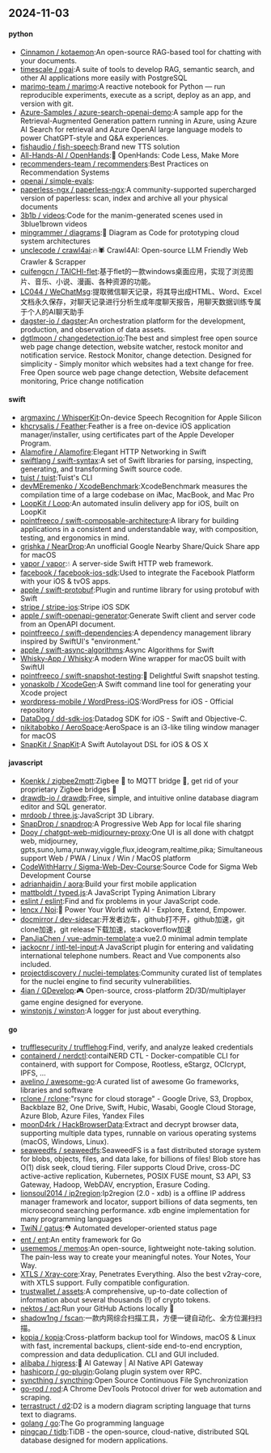 ## 2024-11-03

#### python
* [Cinnamon / kotaemon](https://github.com/Cinnamon/kotaemon):An open-source RAG-based tool for chatting with your documents.
* [timescale / pgai](https://github.com/timescale/pgai):A suite of tools to develop RAG, semantic search, and other AI applications more easily with PostgreSQL
* [marimo-team / marimo](https://github.com/marimo-team/marimo):A reactive notebook for Python — run reproducible experiments, execute as a script, deploy as an app, and version with git.
* [Azure-Samples / azure-search-openai-demo](https://github.com/Azure-Samples/azure-search-openai-demo):A sample app for the Retrieval-Augmented Generation pattern running in Azure, using Azure AI Search for retrieval and Azure OpenAI large language models to power ChatGPT-style and Q&A experiences.
* [fishaudio / fish-speech](https://github.com/fishaudio/fish-speech):Brand new TTS solution
* [All-Hands-AI / OpenHands](https://github.com/All-Hands-AI/OpenHands):🙌 OpenHands: Code Less, Make More
* [recommenders-team / recommenders](https://github.com/recommenders-team/recommenders):Best Practices on Recommendation Systems
* [openai / simple-evals](https://github.com/openai/simple-evals):
* [paperless-ngx / paperless-ngx](https://github.com/paperless-ngx/paperless-ngx):A community-supported supercharged version of paperless: scan, index and archive all your physical documents
* [3b1b / videos](https://github.com/3b1b/videos):Code for the manim-generated scenes used in 3blue1brown videos
* [mingrammer / diagrams](https://github.com/mingrammer/diagrams):🎨 Diagram as Code for prototyping cloud system architectures
* [unclecode / crawl4ai](https://github.com/unclecode/crawl4ai):🔥🕷️ Crawl4AI: Open-source LLM Friendly Web Crawler & Scrapper
* [cuifengcn / TAICHI-flet](https://github.com/cuifengcn/TAICHI-flet):基于flet的一款windows桌面应用，实现了浏览图片、音乐、小说、漫画、各种资源的功能。
* [LC044 / WeChatMsg](https://github.com/LC044/WeChatMsg):提取微信聊天记录，将其导出成HTML、Word、Excel文档永久保存，对聊天记录进行分析生成年度聊天报告，用聊天数据训练专属于个人的AI聊天助手
* [dagster-io / dagster](https://github.com/dagster-io/dagster):An orchestration platform for the development, production, and observation of data assets.
* [dgtlmoon / changedetection.io](https://github.com/dgtlmoon/changedetection.io):The best and simplest free open source web page change detection, website watcher, restock monitor and notification service. Restock Monitor, change detection. Designed for simplicity - Simply monitor which websites had a text change for free. Free Open source web page change detection, Website defacement monitoring, Price change notification

#### swift
* [argmaxinc / WhisperKit](https://github.com/argmaxinc/WhisperKit):On-device Speech Recognition for Apple Silicon
* [khcrysalis / Feather](https://github.com/khcrysalis/Feather):Feather is a free on-device iOS application manager/installer, using certificates part of the Apple Developer Program.
* [Alamofire / Alamofire](https://github.com/Alamofire/Alamofire):Elegant HTTP Networking in Swift
* [swiftlang / swift-syntax](https://github.com/swiftlang/swift-syntax):A set of Swift libraries for parsing, inspecting, generating, and transforming Swift source code.
* [tuist / tuist](https://github.com/tuist/tuist):Tuist's CLI
* [devMEremenko / XcodeBenchmark](https://github.com/devMEremenko/XcodeBenchmark):XcodeBenchmark measures the compilation time of a large codebase on iMac, MacBook, and Mac Pro
* [LoopKit / Loop](https://github.com/LoopKit/Loop):An automated insulin delivery app for iOS, built on LoopKit
* [pointfreeco / swift-composable-architecture](https://github.com/pointfreeco/swift-composable-architecture):A library for building applications in a consistent and understandable way, with composition, testing, and ergonomics in mind.
* [grishka / NearDrop](https://github.com/grishka/NearDrop):An unofficial Google Nearby Share/Quick Share app for macOS
* [vapor / vapor](https://github.com/vapor/vapor):💧 A server-side Swift HTTP web framework.
* [facebook / facebook-ios-sdk](https://github.com/facebook/facebook-ios-sdk):Used to integrate the Facebook Platform with your iOS & tvOS apps.
* [apple / swift-protobuf](https://github.com/apple/swift-protobuf):Plugin and runtime library for using protobuf with Swift
* [stripe / stripe-ios](https://github.com/stripe/stripe-ios):Stripe iOS SDK
* [apple / swift-openapi-generator](https://github.com/apple/swift-openapi-generator):Generate Swift client and server code from an OpenAPI document.
* [pointfreeco / swift-dependencies](https://github.com/pointfreeco/swift-dependencies):A dependency management library inspired by SwiftUI's "environment."
* [apple / swift-async-algorithms](https://github.com/apple/swift-async-algorithms):Async Algorithms for Swift
* [Whisky-App / Whisky](https://github.com/Whisky-App/Whisky):A modern Wine wrapper for macOS built with SwiftUI
* [pointfreeco / swift-snapshot-testing](https://github.com/pointfreeco/swift-snapshot-testing):📸 Delightful Swift snapshot testing.
* [yonaskolb / XcodeGen](https://github.com/yonaskolb/XcodeGen):A Swift command line tool for generating your Xcode project
* [wordpress-mobile / WordPress-iOS](https://github.com/wordpress-mobile/WordPress-iOS):WordPress for iOS - Official repository
* [DataDog / dd-sdk-ios](https://github.com/DataDog/dd-sdk-ios):Datadog SDK for iOS - Swift and Objective-C.
* [nikitabobko / AeroSpace](https://github.com/nikitabobko/AeroSpace):AeroSpace is an i3-like tiling window manager for macOS
* [SnapKit / SnapKit](https://github.com/SnapKit/SnapKit):A Swift Autolayout DSL for iOS & OS X

#### javascript
* [Koenkk / zigbee2mqtt](https://github.com/Koenkk/zigbee2mqtt):Zigbee 🐝 to MQTT bridge 🌉, get rid of your proprietary Zigbee bridges 🔨
* [drawdb-io / drawdb](https://github.com/drawdb-io/drawdb):Free, simple, and intuitive online database diagram editor and SQL generator.
* [mrdoob / three.js](https://github.com/mrdoob/three.js):JavaScript 3D Library.
* [SnapDrop / snapdrop](https://github.com/SnapDrop/snapdrop):A Progressive Web App for local file sharing
* [Dooy / chatgpt-web-midjourney-proxy](https://github.com/Dooy/chatgpt-web-midjourney-proxy):One UI is all done with chatgpt web, midjourney, gpts,suno,luma,runway,viggle,flux,ideogram,realtime,pika; Simultaneous support Web / PWA / Linux / Win / MacOS platform
* [CodeWithHarry / Sigma-Web-Dev-Course](https://github.com/CodeWithHarry/Sigma-Web-Dev-Course):Source Code for Sigma Web Development Course
* [adrianhajdin / aora](https://github.com/adrianhajdin/aora):Build your first mobile application
* [mattboldt / typed.js](https://github.com/mattboldt/typed.js):A JavaScript Typing Animation Library
* [eslint / eslint](https://github.com/eslint/eslint):Find and fix problems in your JavaScript code.
* [lencx / Noi](https://github.com/lencx/Noi):🚀 Power Your World with AI - Explore, Extend, Empower.
* [docmirror / dev-sidecar](https://github.com/docmirror/dev-sidecar):开发者边车，github打不开，github加速，git clone加速，git release下载加速，stackoverflow加速
* [PanJiaChen / vue-admin-template](https://github.com/PanJiaChen/vue-admin-template):a vue2.0 minimal admin template
* [jackocnr / intl-tel-input](https://github.com/jackocnr/intl-tel-input):A JavaScript plugin for entering and validating international telephone numbers. React and Vue components also included.
* [projectdiscovery / nuclei-templates](https://github.com/projectdiscovery/nuclei-templates):Community curated list of templates for the nuclei engine to find security vulnerabilities.
* [4ian / GDevelop](https://github.com/4ian/GDevelop):🎮 Open-source, cross-platform 2D/3D/multiplayer game engine designed for everyone.
* [winstonjs / winston](https://github.com/winstonjs/winston):A logger for just about everything.

#### go
* [trufflesecurity / trufflehog](https://github.com/trufflesecurity/trufflehog):Find, verify, and analyze leaked credentials
* [containerd / nerdctl](https://github.com/containerd/nerdctl):contaiNERD CTL - Docker-compatible CLI for containerd, with support for Compose, Rootless, eStargz, OCIcrypt, IPFS, ...
* [avelino / awesome-go](https://github.com/avelino/awesome-go):A curated list of awesome Go frameworks, libraries and software
* [rclone / rclone](https://github.com/rclone/rclone):"rsync for cloud storage" - Google Drive, S3, Dropbox, Backblaze B2, One Drive, Swift, Hubic, Wasabi, Google Cloud Storage, Azure Blob, Azure Files, Yandex Files
* [moonD4rk / HackBrowserData](https://github.com/moonD4rk/HackBrowserData):Extract and decrypt browser data, supporting multiple data types, runnable on various operating systems (macOS, Windows, Linux).
* [seaweedfs / seaweedfs](https://github.com/seaweedfs/seaweedfs):SeaweedFS is a fast distributed storage system for blobs, objects, files, and data lake, for billions of files! Blob store has O(1) disk seek, cloud tiering. Filer supports Cloud Drive, cross-DC active-active replication, Kubernetes, POSIX FUSE mount, S3 API, S3 Gateway, Hadoop, WebDAV, encryption, Erasure Coding.
* [lionsoul2014 / ip2region](https://github.com/lionsoul2014/ip2region):Ip2region (2.0 - xdb) is a offline IP address manager framework and locator, support billions of data segments, ten microsecond searching performance. xdb engine implementation for many programming languages
* [TwiN / gatus](https://github.com/TwiN/gatus):⛑ Automated developer-oriented status page
* [ent / ent](https://github.com/ent/ent):An entity framework for Go
* [usememos / memos](https://github.com/usememos/memos):An open-source, lightweight note-taking solution. The pain-less way to create your meaningful notes. Your Notes, Your Way.
* [XTLS / Xray-core](https://github.com/XTLS/Xray-core):Xray, Penetrates Everything. Also the best v2ray-core, with XTLS support. Fully compatible configuration.
* [trustwallet / assets](https://github.com/trustwallet/assets):A comprehensive, up-to-date collection of information about several thousands (!) of crypto tokens.
* [nektos / act](https://github.com/nektos/act):Run your GitHub Actions locally 🚀
* [shadow1ng / fscan](https://github.com/shadow1ng/fscan):一款内网综合扫描工具，方便一键自动化、全方位漏扫扫描。
* [kopia / kopia](https://github.com/kopia/kopia):Cross-platform backup tool for Windows, macOS & Linux with fast, incremental backups, client-side end-to-end encryption, compression and data deduplication. CLI and GUI included.
* [alibaba / higress](https://github.com/alibaba/higress):🤖 AI Gateway | AI Native API Gateway
* [hashicorp / go-plugin](https://github.com/hashicorp/go-plugin):Golang plugin system over RPC.
* [syncthing / syncthing](https://github.com/syncthing/syncthing):Open Source Continuous File Synchronization
* [go-rod / rod](https://github.com/go-rod/rod):A Chrome DevTools Protocol driver for web automation and scraping.
* [terrastruct / d2](https://github.com/terrastruct/d2):D2 is a modern diagram scripting language that turns text to diagrams.
* [golang / go](https://github.com/golang/go):The Go programming language
* [pingcap / tidb](https://github.com/pingcap/tidb):TiDB - the open-source, cloud-native, distributed SQL database designed for modern applications.
